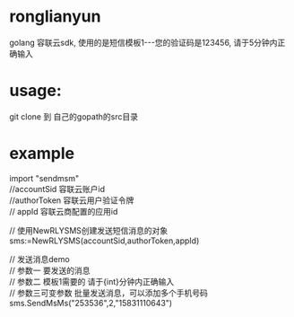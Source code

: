 # ronglianyun
golang 容联云sdk, 使用的是短信模板1---您的验证码是123456, 请于5分钟内正确输入

# usage:
   git clone 到 自己的gopath的src目录
   
# example
   import "sendmsm"  
   //accountSid 容联云账户id  
   //authorToken 容联云用户验证令牌  
   // appId 容联云商配置的应用id  

   // 使用NewRLYSMS创建发送短信消息的对象  
   sms:=NewRLYSMS(accountSid,authorToken,appId)  

   // 发送消息demo  
   // 参数一 要发送的消息  
   // 参数二 模板1需要的 请于{int}分钟内正确输入  
   // 参数三可变参数 批量发送消息，可以添加多个手机号码  
   sms.SendMsMs("253536",2,"15831110643")   
